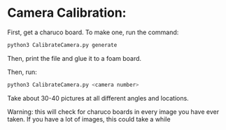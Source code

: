 # Camera Calibration:
First, get a charuco board. To make one, run the command:
```bash
python3 CalibrateCamera.py generate
```
Then, print the file and glue it to a foam board. 

Then, run:
```bash
python3 CalibrateCamera.py <camera number>
```

Take about 30-40 pictures at all different angles and locations. 

Warning: this will check for charuco boards in every image you have ever taken. If you have a lot of images, this could take a while



